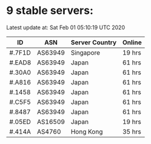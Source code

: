 # 9 stable servers:

Latest update at: Sat Feb 01 05:10:19 UTC 2020

| ID | ASN | Server Country | Online |
| -- | --- | -------------- | ------ |
| #.7F1D | AS63949 | Singapore | 19 hrs |
| #.EAD8 | AS63949 | Japan | 61 hrs |
| #.30A0 | AS63949 | Japan | 61 hrs |
| #.A816 | AS63949 | Japan | 61 hrs |
| #.1458 | AS63949 | Japan | 61 hrs |
| #.C5F5 | AS63949 | Japan | 61 hrs |
| #.8487 | AS63949 | Japan | 61 hrs |
| #.05ED | AS16509 | Japan | 19 hrs |
| #.414A | AS4760 | Hong Kong | 35 hrs |

